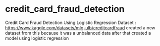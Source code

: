 # credit_card_fraud_detection
Credit Card Fraud Detection Using Logistic Regression
Dataset : https://www.kaggle.com/datasets/mlg-ulb/creditcardfraud
created a new dataset from this because it was a unbalanced data
after that created a model using logistic regression
